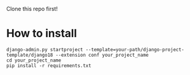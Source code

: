 Clone this repo first!

# How to install
    
    django-admin.py startproject --template=your-path/django-project-template/django18 --extension conf your_project_name
    cd your_project_name
    pip install -r requirements.txt
